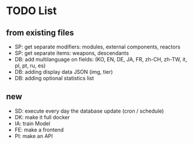 # TODO List

## from existing files
- SP: get separate modifiers: modules, external components, reactors
- SP: get separate items: weapons, descendants
- DB: add multilanguage on fields: (KO, EN, DE, JA, FR, zh-CH, zh-TW, it, pl, pt, ru, es)
- DB: adding display data JSON (img, tier)
- DB: adding optional statistics list

## new
- SD: execute every day the database update (cron / schedule)
- DK: make it full docker
- IA: train Model
- FE: make a frontend
- PI: make an API